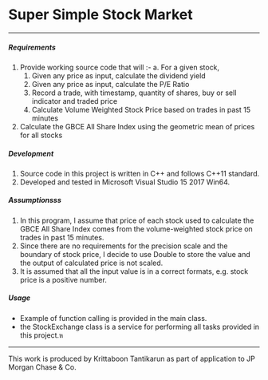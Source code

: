 # Super Simple Stock Market
------
##### Requirements
1. Provide working source code that will :-
a. For a given stock,
    1. Given any price as input, calculate the dividend yield
    2. Given any price as input, calculate the P/E Ratio
    3. Record a trade, with timestamp, quantity of shares, buy or sell indicator and traded price
    4. Calculate Volume Weighted Stock Price based on trades in past 15 minutes
2. Calculate the GBCE All Share Index using the geometric mean of prices for all stocks

##### Development
1. Source code in this project is written in C++ and follows C++11 standard. 
2. Developed and tested in Microsoft Visual Studio 15 2017 Win64.

##### Assumptionsss
1. In this program, I assume that price of each stock used to calculate the GBCE All Share Index comes from the volume-weighted stock price on trades in past 15 minutes.
2. Since there are no requirements for the precision scale and the boundary of  stock price, I decide to use Double to store the value and the output of calculated price is not scaled.
3. It is assumed that all the input value is in a correct formats, e.g. stock price is a positive number.

##### Usage
* Example of function calling is provided in the main class.
* the StockExchange class is a service for performing all tasks provided in this project.ห

------
This work is produced by Krittaboon Tantikarun as part of application to JP Morgan Chase & Co.

